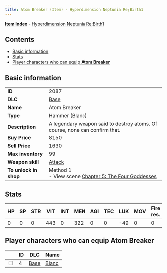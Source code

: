 ```yaml
---
title: Atom Breaker (Item) - Hyperdimension Neptunia Re;Birth1
---
```


[**Item Index**](/neptunia/rb1/item/index.html) - [Hyperdimension Neptunia Re;Birth1](/neptunia/rb1)

## Contents

- [Basic information](#basic-information)
- [Stats](#stats)
- [Player characters who can equip **Atom Breaker**](#player-characters-who-can-equip-atom-breaker)
## Basic information

|   |   |
| -- | -- |
| **ID** | 2087 |
| **DLC** | [Base](/neptunia/rb1/dlc/1-base.html) |
| **Name** | Atom Breaker |
| **Type** | Hammer (Blanc) |
| **Description** | A legendary weapon said to destroy atoms. Of course, none can confirm that. |
| **Buy Price** | 8150 |
| **Sell Price** | 1630 |
| **Max inventory** | 99 |
| **Weapon skill** | [Attack](/neptunia/rb1/skill/1-601-attack.html) |
| **To unlock in shop** | Method 1<br />- View scene [Chapter 5: The Four Goddesses](/neptunia/rb1/scene/1-504-chapter-5-the-four-goddesses.html) |


## Stats

| HP | SP | STR | VIT | INT | MEN | AGI | TEC | LUK | MOV | Fire res. | Ice res. | Wind res. | Lightning res. |
| -- | -- | --- | --- | --- | --- | --- | --- | --- | --- | --------- | -------- | --------- | -------------- |
| 0 | 0 | 0 | 443 | 0 | 322 | 0 | 0 | -49 | 0 | 0 | 0 | 0 | 0 |


## Player characters who can equip **Atom Breaker**

|    | ID | DLC | Name |
| -- | -- | --- | ---- |
| <input type="checkbox" id="rb1-player-1-4" class="trackbox" /> | 4 | [Base](/neptunia/rb1/dlc/1-base.html) | [Blanc](/neptunia/rb1/player/1-4-blanc.html) |
